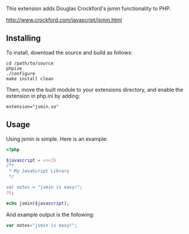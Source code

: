 This extension adds Douglas Crockford's jsmin functionality to PHP.

http://www.crockford.com/javascript/jsmin.html

## Installing

To install, download the source and build as follows:

```
cd /path/to/source
phpize
./configure
make install clean
```

Then, move the built module to your extensions directory, and enable the extension in php.ini by adding:

```
extension="jsmin.so"
```

## Usage

Using jsmin is simple. Here is an example:

```php
<?php

$javascript = <<<JS
/**
 * My JavaScript Library
 */

var notes = "jsmin is easy!";
JS;

echo jsmin($javascript);
```

And example output is the following:

```php
var notes="jsmin is easy!";
```
